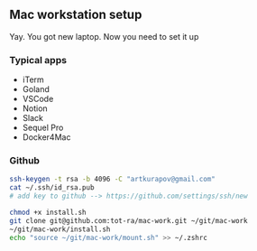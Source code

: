 ## Mac workstation setup
Yay. You got new laptop. Now you need to set it up

### Typical apps
- iTerm
- Goland
- VSCode
- Notion
- Slack
- Sequel Pro
- Docker4Mac

### Github 
```bash
ssh-keygen -t rsa -b 4096 -C "artkurapov@gmail.com"
cat ~/.ssh/id_rsa.pub
# add key to github --> https://github.com/settings/ssh/new
```


```bash
chmod +x install.sh
git clone git@github.com:tot-ra/mac-work.git ~/git/mac-work
~/git/mac-work/install.sh
echo "source ~/git/mac-work/mount.sh" >> ~/.zshrc
```
